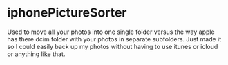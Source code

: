# iphonePictureSorter
Used to move all your photos into one single folder versus the way apple has there dcim folder with your photos in separate subfolders. Just made it so I could easily back up my photos without having to use itunes or icloud or anything like that.
